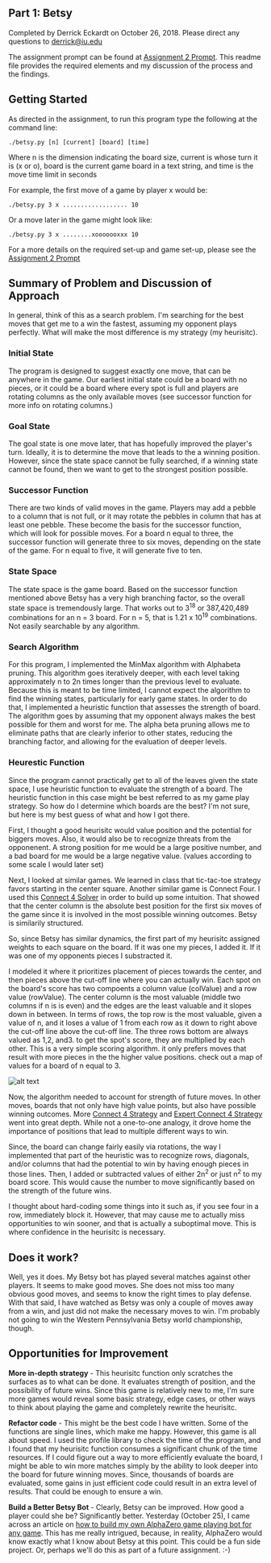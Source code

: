 ## Part 1: Betsy 

Completed by Derrick Eckardt on October 26, 2018.  Please direct any questions to [derrick@iu.edu](mailto:derrick@iu.edu)

The assignment prompt can be found at [Assignment 2 Prompt](https://github.iu.edu/cs-b551-fa2018/derrick-a2/blob/master/a2.pdf).  This readme file provides the required elements and my discussion of the process and the findings.

## Getting Started

As directed in the assignment, to run this program type the following at the command line:

    ./betsy.py [n] [current] [board] [time]
    
Where n is the dimension indicating the board size, current is whose turn it is (x or o), board is the current game board in a text string, and time is the move time limit in seconds

For example, the first move of a game by player x would be:

    ./betsy.py 3 x .................. 10

Or a move later in the game might look like:

    ./betsy.py 3 x ........xooooooxxx 10

For a more details on the required set-up and game set-up, please see the [Assignment 2 Prompt](https://github.iu.edu/cs-b551-fa2018/derrick-a2/blob/master/a2.pdf)

## Summary of Problem and Discussion of Approach

In general, think of this as a search problem.  I'm searching for the best moves that get me to a win the fastest, assuming my opponent plays perfectly.  What will make the most difference is my strategy (my heurisitc).

### Initial State

The program is designed to suggest exactly one move, that can be anywhere in the game.  Our earliest initial state could be a board with no pieces, or it could be a board where every spot is full and players are rotating columns as the only available moves (see successor function for more info on rotating columns.)

### Goal State

The goal state is one move later, that has hopefully improved the player's turn.  Ideally, it is to determine the move that leads to the a winning position.  However, since the state space cannot be fully searched, if a winning state cannot be found, then we want to get to the strongest position possible.

### Successor Function

There are two kinds of valid moves in the game.  Players may add a pebble to a column that is not full, or it may rotate the pebbles in column that has at least one pebble.  These become the basis for the successor function, which will look for possible moves.  For a board n equal to three, the successor function will generate three to six moves, depending on the state of the game.  For n equal to five, it will generate five to ten.  

### State Space

The state space is the game board.  Based on the successor function mentioned above Betsy has a very high branching factor, so the overall state space is tremendously large.  That works out to 3<sup>18</sup> or 387,420,489 combinations for an n = 3 board.  For n = 5, that is 1.21 x 10<sup>19</sup> combinations.  Not easily searchable by any algorithm.

### Search Algorithm

For this program, I implemented the MinMax algorithm with Alphabeta pruning.  This algorithm goes iteratively deeper, with each level taking approximately n to 2n times longer than the previous level to evaluate.  Because this is meant to be time limited, I cannot expect the algorithm to find the winning states, particularly for early game states.  In order to do that, I implemented a heuristic function that assesses the strength of board.   The algorithm goes by assuming that my opponent always makes the best possible for them and worst for me.   The alpha beta pruning allows me to eliminate paths that are clearly inferior to other states, reducing the branching factor, and allowing for the evaluation of deeper levels.

### Heurestic Function

Since the program cannot practically get to all of the leaves given the state space, I use heuristic function to evaluate the strength of a board.  The heuristic function in this case might be best referred to as my game play strategy.  So how do I determine which boards are the best?  I'm not sure, but here is my best guess of what and how I got there.

First, I thought a good heurisitc would value position and the potential for biggers moves.  Also, it would also be to recognize threats from the opponenent.  A strong position for me would be a large positive number, and a bad board for me would be a large negative value.  (values according to some scale I would later set)

Next, I looked at similar games.  We learned in class that tic-tac-toe strategy favors starting in the center square.  Another similar game is Connect Four.  I used this [Connect 4 Solver](http://connect4.gamesolver.org/?pos=34) in order to build up some intuition.  That showed that the center column is the absolute best position for the first six moves of the game since it is involved in the most possible winning outcomes.  Betsy is similarily structured.

So, since Betsy has similar dynamics, the first part of my heurisitc assigned weights to each square on the board.  If it was one my pieces, I added it.  If it was one of my opponents pieces I substracted it.  

I modeled it where it prioritizes placement of pieces towards the center, and then pieces above the cut-off line where you can actually win.  Each spot on the board's score has two compoents a column value (colValue) and a row value (rowValue).  The center column is the most valuable (middle two columns if n is is even) and the edges are the least valuable and it slopes down in between. In terms of rows, the top row is the most valuable, given a value of n, and it loses a value of 1 from each row as it down to right above the cut-off line above the cut-off line.  The three rows bottom are always valued as 1,2, and3.   to get the spot's score, they are multiplied by each other. This is a very simple scoring algorithm.  it only prefers moves that result with more pieces in the the higher value positions.  check out a map of values for a board of n equal to 3.

![alt text](https://github.iu.edu/cs-b551-fa2018/derrick-a2/blob/master/part1/n3boardvalues.jpg "n=3 board values")

Now, the algorithm needed to account for strength of future moves.  In other moves, boards that not only have high value points, but also have possible winning outcomes.  More [Connect 4 Strategy](https://www.quora.com/What-is-the-winning-strategy-for-the-first-player-in-Connect-Four-games) and [Expert Connect 4 Strategy](http://www.pomakis.com/c4/expert_play.html) went into great depth.  While not a one-to-one analogy, it drove home the importance of positions that lead to multiple different ways to win.

Since, the board can change fairly easily via rotations, the way I implemented that part of the heuristic was to recognize rows, diagonals, and/or columns that had the potential to win by having enough pieces in those lines.  Then, I added or subtracted values of either 2n<sup>2</sup> or just n<sup>2</sup> to my board score.  This would cause the number to move significantly based on the strength of the future wins.

I thought about hard-coding some things into it such as, if you see four in a row, immediately block it.  However, that may cause me to actually miss opportunities to win sooner, and that is actually a suboptimal move. This is where confidence in the heurisitc is necessary.

## Does it work?

Well, yes it does.  My Betsy bot has played several matches against other players.  It seems to make good moves.  She does not miss too many obvious good moves, and seems to know the right times to play defense.  With that said, I have watched as Betsy was only a couple of moves away from a win, and just did not make the necessary moves to win.  I'm probably not going to win the Western Pennsylvania Betsy world championship, though.

## Opportunities for Improvement

**More in-depth strategy** - This heurisitc function only scratches the surfaces as to what can be done.  It evaluates strength of position, and the possibility of future wins.  Since this game is relatively new to me, I'm sure more games would reveal some basic strategy, edge cases, or other ways to think about playing the game and completely rewrite the heurisitc.

**Refactor code** - This might be the best code I have written.  Some of the functions are single lines, which make me happy.  However, this game is all about speed.  I used the profile library to check the time of the program, and I found that my heurisitc function consumes a significant chunk of the time resources.  If I could figure out a way to more efficiently evaluate the board, I might be able to win more matches simply by the ability to look deeper into the board for future winning moves.  Since, thousands of boards are evaluated, some gains in just efficient code could result in an extra level of results.  That could be enough to ensure a win.

**Build a Better Betsy Bot** - Clearly, Betsy can be improved.  How good a player could she be?  Significantly better.  Yesterday (October 25), I came across an article on [how to build my own AlphaZero game playing bot for any game](https://medium.com/applied-data-science/how-to-build-your-own-alphazero-ai-using-python-and-keras-7f664945c188).  This has me really intrigued, because, in reality, AlphaZero would know exactly what I know about Betsy at this point.  This could be a fun side project.  Or, perhaps we'll do this as part of a future assignment. :-)